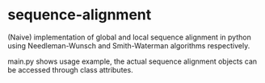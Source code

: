 # sequence-alignment
(Naive) implementation of global and local sequence alignment in python using Needleman-Wunsch and Smith-Waterman algorithms respectively.

main.py shows usage example, the actual sequence alignment objects can be accessed through class attributes.
